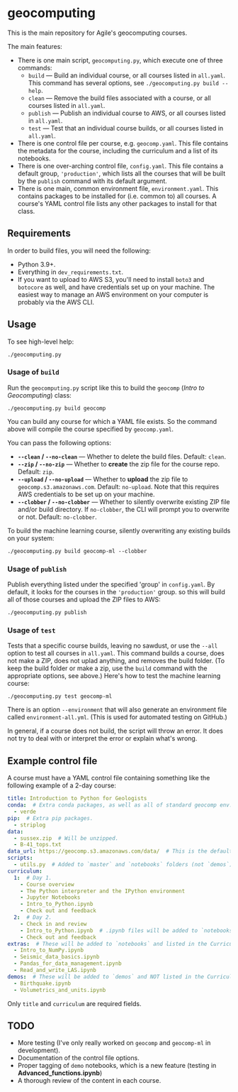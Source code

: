 # geocomputing

This is the main repository for Agile's geocomputing courses.

The main features:

- There is one main script, `geocomputing.py`, which execute one of three commands:
  - `build` &mdash; Build an individual course, or all courses listed in `all.yaml`. This command has several options, see `./geocomputing.py build --help`.
  - `clean` &mdash; Remove the build files associated with a course, or all courses listed in `all.yaml`.
  - `publish` &mdash; Publish an individual course to AWS, or all courses listed in `all.yaml`.
  - `test` &mdash; Test that an individual course builds, or all courses listed in `all.yaml`.
- There is one control file per course, e.g. `geocomp.yaml`. This file contains the metadata for the course, including the curriculum and a list of its notebooks.
- There is one over-arching control file, `config.yaml`. This file contains a default group, `'production'`, which lists all the courses that will be built by the `publish` command with its default argument.
- There is one main, common environment file, `environment.yaml`. This contains packages to be installed for (i.e. common to)  all courses. A course's YAML control file lists any other packages to install for that class.


## Requirements

In order to build files, you will need the following:

- Python 3.9+.
- Everything in `dev_requirements.txt`.
- If you want to upload to AWS S3, you'll need to install `boto3` and `botocore` as well, and have credentials set up on your machine. The easiest way to manage an AWS environment on your computer is probably via the AWS CLI.


## Usage

To see high-level help:

    ./geocomputing.py


### Usage of `build`

Run the `geocomputing.py` script like this to build the `geocomp` (_Intro to Geocomputing_) class:

    ./geocomputing.py build geocomp

You can build any course for which a YAML file exists. So the command above will compile the course specified by `geocomp.yaml`.

You can pass the following options:

- **`--clean` / `--no-clean`** &mdash; Whether to delete the build files. Default: `clean`.
- **`--zip` / `--no-zip`** &mdash; Whether to **create** the zip file for the course repo. Default: `zip`.
- **`--upload` / `--no-upload`** &mdash; Whether to **upload** the zip file to `geocomp.s3.amazonaws.com`. Default: `no-upload`. Note that this requires AWS credentials to be set up on your machine.
- **`--clobber` / `--no-clobber`** &mdash; Whether to silently overwrite existing ZIP file and/or build directory. If `no-clobber`, the CLI will prompt you to overwrite or not. Default: `no-clobber`.

To build the machine learning course, silently overwriting any existing builds on your system:

    ./geocomputing.py build geocomp-ml --clobber


### Usage of `publish`

Publish everything listed under the specified 'group' in `config.yaml`. By default, it looks for the courses in the `'production'` group. so this will build all of those courses and upload the ZIP files to AWS:

    ./geocomputing.py publish


### Usage of `test`

Tests that a specific course builds, leaving no sawdust, or use the `--all` option to test all courses in `all.yaml`. This command builds a course, does not make a ZIP, does not uplad anything, and removes the build folder. (To keep the build folder or make a zip, use the `build` command with the appropriate options, see above.) Here's how to test the machine learning course:

    ./geocomputing.py test geocomp-ml

There is an option `--environment` that will also generate an environment file called `environment-all.yml`. (This is used for automated testing on GitHub.)

In general, if a course does not build, the script will throw an error. It does not try to deal with or interpret the error or explain what's wrong.


## Example control file

A course must have a YAML control file containing something like the following example of a 2-day course:

```yaml
title: Introduction to Python for Geologists
conda:  # Extra conda packages, as well as all of standard geocomp env.
  - verde
pip:  # Extra pip packages.
  - striplog
data:
  - sussex.zip  # Will be unzipped.
  - B-41_tops.txt
data_url: https://geocomp.s3.amazonaws.com/data/  # This is the default value.
scripts:
  - utils.py  # Added to `master` and `notebooks` folders (not `demos`).
curriculum:
  1:  # Day 1.
    - Course overview
    - The Python interpreter and the IPython environment
    - Jupyter Notebooks
    - Intro_to_Python.ipynb
    - Check out and feedback
  2:  # Day 2.
    - Check in and review
    - Intro_to_Python.ipynb  # .ipynb files will be added to `notebooks`.
    - Check out and feedback
extras:  # These will be added to `notebooks` and listed in the Curriculum.
  - Intro_to_NumPy.ipynb
  - Seismic_data_basics.ipynb
  - Pandas_for_data_management.ipynb
  - Read_and_write_LAS.ipynb
demos:  # These will be added to `demos` and NOT listed in the Curriculum.
  - Birthquake.ipynb
  - Volumetrics_and_units.ipynb
```

Only `title` and `curriculum` are required fields.


## TODO

- More testing (I've only really worked on `geocomp` and `geocomp-ml` in development).
- Documentation of the control file options.
- Proper tagging of `demo` notebooks, which is a new feature (testing in **Advanced_functions.ipynb**)
- A thorough review of the content in each course.
